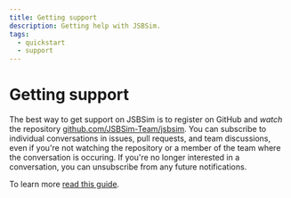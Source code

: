 ```yaml
---
title: Getting support
description: Getting help with JSBSim.
tags:
  - quickstart
  - support
---
```


# Getting support

The best way to get support on JSBSim is to register on GitHub and *watch* the repository [github.com/JSBSim-Team/jsbsim](https://github.com/JSBSim-Team/jsbsim). You can subscribe to individual conversations in issues, pull requests, and team discussions, even if you're not watching the repository or a member of the team where the conversation is occuring. If you're no longer interested in a conversation, you can unsubscribe from any future notifications.

To learn more
[read this guide](https://help.github.com/articles/subscribing-to-and-unsubscribing-from-notifications/).
